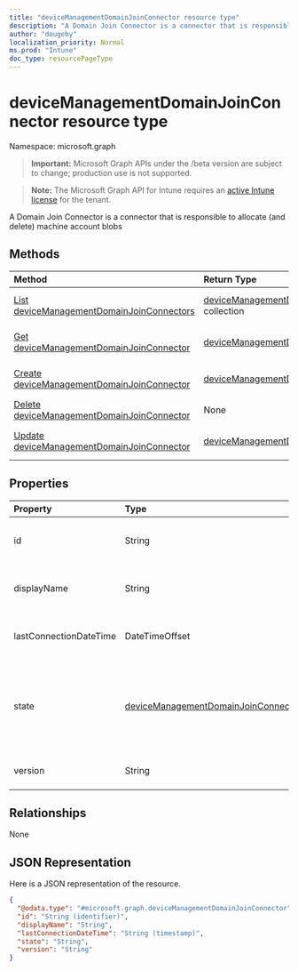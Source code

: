 ```yaml
---
title: "deviceManagementDomainJoinConnector resource type"
description: "A Domain Join Connector is a connector that is responsible to allocate (and delete) machine account blobs"
author: "dougeby"
localization_priority: Normal
ms.prod: "Intune"
doc_type: resourcePageType
---
```


# deviceManagementDomainJoinConnector resource type

Namespace: microsoft.graph

> **Important:** Microsoft Graph APIs under the /beta version are subject to change; production use is not supported.

> **Note:** The Microsoft Graph API for Intune requires an [active Intune license](https://go.microsoft.com/fwlink/?linkid=839381) for the tenant.

A Domain Join Connector is a connector that is responsible to allocate (and delete) machine account blobs

## Methods
|Method|Return Type|Description|
|:---|:---|:---|
|[List deviceManagementDomainJoinConnectors](../api/intune-odj-devicemanagementdomainjoinconnector-list.md)|[deviceManagementDomainJoinConnector](../resources/intune-odj-devicemanagementdomainjoinconnector.md) collection|List properties and relationships of the [deviceManagementDomainJoinConnector](../resources/intune-odj-devicemanagementdomainjoinconnector.md) objects.|
|[Get deviceManagementDomainJoinConnector](../api/intune-odj-devicemanagementdomainjoinconnector-get.md)|[deviceManagementDomainJoinConnector](../resources/intune-odj-devicemanagementdomainjoinconnector.md)|Read properties and relationships of the [deviceManagementDomainJoinConnector](../resources/intune-odj-devicemanagementdomainjoinconnector.md) object.|
|[Create deviceManagementDomainJoinConnector](../api/intune-odj-devicemanagementdomainjoinconnector-create.md)|[deviceManagementDomainJoinConnector](../resources/intune-odj-devicemanagementdomainjoinconnector.md)|Create a new [deviceManagementDomainJoinConnector](../resources/intune-odj-devicemanagementdomainjoinconnector.md) object.|
|[Delete deviceManagementDomainJoinConnector](../api/intune-odj-devicemanagementdomainjoinconnector-delete.md)|None|Deletes a [deviceManagementDomainJoinConnector](../resources/intune-odj-devicemanagementdomainjoinconnector.md).|
|[Update deviceManagementDomainJoinConnector](../api/intune-odj-devicemanagementdomainjoinconnector-update.md)|[deviceManagementDomainJoinConnector](../resources/intune-odj-devicemanagementdomainjoinconnector.md)|Update the properties of a [deviceManagementDomainJoinConnector](../resources/intune-odj-devicemanagementdomainjoinconnector.md) object.|

## Properties
|Property|Type|Description|
|:---|:---|:---|
|id|String|Unique identifier to represent a connector.|
|displayName|String|The connector display name.|
|lastConnectionDateTime|DateTimeOffset|Last time connector contacted Intune.|
|state|[deviceManagementDomainJoinConnectorState](../resources/intune-odj-devicemanagementdomainjoinconnectorstate.md)|The connector state. Possible values are: `active`, `error`, `inactive`.|
|version|String|The version of the connector.|

## Relationships
None

## JSON Representation
Here is a JSON representation of the resource.
<!-- {
  "blockType": "resource",
  "keyProperty": "id",
  "@odata.type": "microsoft.graph.deviceManagementDomainJoinConnector"
}
-->
``` json
{
  "@odata.type": "#microsoft.graph.deviceManagementDomainJoinConnector",
  "id": "String (identifier)",
  "displayName": "String",
  "lastConnectionDateTime": "String (timestamp)",
  "state": "String",
  "version": "String"
}
```




